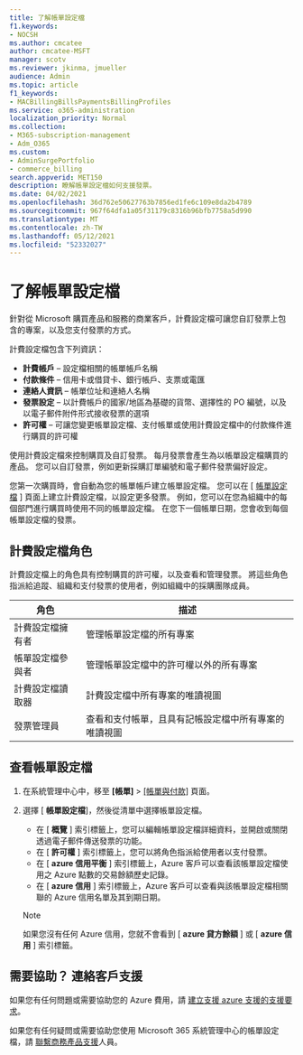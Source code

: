 ```yaml
---
title: 了解帳單設定檔
f1.keywords:
- NOCSH
ms.author: cmcatee
author: cmcatee-MSFT
manager: scotv
ms.reviewer: jkinma, jmueller
audience: Admin
ms.topic: article
f1_keywords:
- MACBillingBillsPaymentsBillingProfiles
ms.service: o365-administration
localization_priority: Normal
ms.collection:
- M365-subscription-management
- Adm_O365
ms.custom:
- AdminSurgePortfolio
- commerce_billing
search.appverid: MET150
description: 瞭解帳單設定檔如何支援發票。
ms.date: 04/02/2021
ms.openlocfilehash: 36d762e50627763b7856ed1fe6c109e8da2b4789
ms.sourcegitcommit: 967f64dfa1a05f31179c8316b96bfb7758a5d990
ms.translationtype: MT
ms.contentlocale: zh-TW
ms.lasthandoff: 05/12/2021
ms.locfileid: "52332027"
---
```

# <a name="understand-billing-profiles"></a>了解帳單設定檔

針對從 Microsoft 購買產品和服務的商業客戶，計費設定檔可讓您自訂發票上包含的專案，以及您支付發票的方式。

計費設定檔包含下列資訊：

- **計費帳戶** &ndash; 設定檔相關的帳單帳戶名稱
- **付款條件** &ndash; 信用卡或借貸卡、銀行帳戶、支票或電匯
- **連絡人資訊** &ndash; 帳單位址和連絡人名稱
- **發票設定** &ndash; 以計費帳戶的國家/地區為基礎的貨幣、選擇性的 PO 編號，以及以電子郵件附件形式接收發票的選項
- **許可權** &ndash; 可讓您變更帳單設定檔、支付帳單或使用計費設定檔中的付款條件進行購買的許可權

使用計費設定檔來控制購買及自訂發票。 每月發票會產生為以帳單設定檔購買的產品。 您可以自訂發票，例如更新採購訂單編號和電子郵件發票偏好設定。

您第一次購買時，會自動為您的帳單帳戶建立帳單設定檔。 您可以在 [ <a href="https://go.microsoft.com/fwlink/p/?linkid=2103629" target="_blank">帳單設定檔</a> ] 頁面上建立計費設定檔，以設定更多發票。 例如，您可以在您為組織中的每個部門進行購買時使用不同的帳單設定檔。 在您下一個帳單日期，您會收到每個帳單設定檔的發票。

## <a name="billing-profile-roles"></a>計費設定檔角色

計費設定檔上的角色具有控制購買的許可權，以及查看和管理發票。 將這些角色指派給追蹤、組織和支付發票的使用者，例如組織中的採購團隊成員。

| 角色                         | 描述                                                                      |
|----------------------------- |--------------------------------------------------------------------------------- |
| 計費設定檔擁有者        | 管理帳單設定檔的所有專案                                          |
| 帳單設定檔參與者  | 管理帳單設定檔中的許可權以外的所有專案                        |
| 計費設定檔讀取器       | 計費設定檔中所有專案的唯讀視圖                                |
| 發票管理員              | 查看和支付帳單，且具有記帳設定檔中所有專案的唯讀視圖  |

## <a name="view-billing-profiles"></a>查看帳單設定檔

1. 在系統管理中心中，移至 **[帳單]** \> <a href="https://go.microsoft.com/fwlink/p/?linkid=2102895" target="_blank">[帳單與付款]</a> 頁面。
2. 選擇 [ **帳單設定檔**]，然後從清單中選擇帳單設定檔。

    - 在 [ **概覽** ] 索引標籤上，您可以編輯帳單設定檔詳細資料，並開啟或關閉透過電子郵件傳送發票的功能。
    - 在 [ **許可權** ] 索引標籤上，您可以將角色指派給使用者以支付發票。
    - 在 [ **azure 信用平衡** ] 索引標籤上，Azure 客戶可以查看該帳單設定檔使用之 Azure 點數的交易餘額歷史記錄。
    - 在 [ **azure 信用** ] 索引標籤上，Azure 客戶可以查看與該帳單設定檔相關聯的 Azure 信用名單及其到期日期。

    > [!NOTE]
    > 如果您沒有任何 Azure 信用，您就不會看到 [ **azure 貸方餘額** ] 或 [ **azure 信用** ] 索引標籤。

## <a name="need-help-contact-support"></a>需要協助？ 連絡客戶支援

如果您有任何問題或需要協助您的 Azure 費用，請 <a href="https://portal.azure.com/#blade/Microsoft_Azure_Support/HelpAndSupportBlade/newsupportrequest" target="_blank">建立支援 azure 支援的支援要求</a>。

如果您有任何疑問或需要協助您使用 Microsoft 365 系統管理中心的帳單設定檔，請 [聯繫商務產品支援](../../business-video/get-help-support.md)人員。
